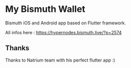 # My Bismuth Wallet

Bismuth iOS and Android app based on Flutter framework.

All infos here : https://hypernodes.bismuth.live/?p=2574

## Thanks
Thanks to Natrium team with his perfect flutter app :)
